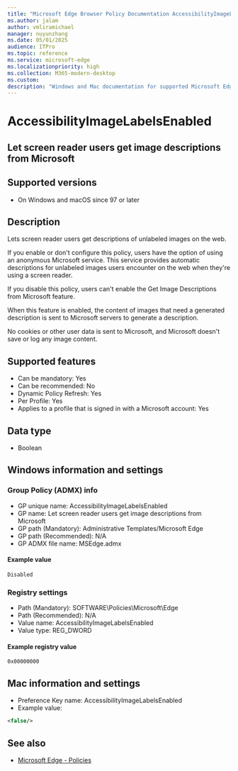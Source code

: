 ```yaml
---
title: "Microsoft Edge Browser Policy Documentation AccessibilityImageLabelsEnabled"
ms.author: jalam
author: vmliramichael
manager: nuyunzhang
ms.date: 05/01/2025
audience: ITPro
ms.topic: reference
ms.service: microsoft-edge
ms.localizationpriority: high
ms.collection: M365-modern-desktop
ms.custom:
description: "Windows and Mac documentation for supported Microsoft Edge Browser policy: Let screen reader users get image descriptions from Microsoft"
---
```


<!--THIS FILE IS AUTOMATICALLY GENERATED. MANUAL CHANGES WILL BE OVERWRITTEN.-->
<!--Please contact the Microsoft Edge Manageability team with any questions.-->

# AccessibilityImageLabelsEnabled

## Let screen reader users get image descriptions from Microsoft


## Supported versions

- On Windows and macOS since 97 or later

## Description

Lets screen reader users get descriptions of unlabeled images on the web.

If you enable or don't configure this policy, users have the option of using an anonymous Microsoft service. This service provides automatic descriptions for unlabeled images users encounter on the web when they're using a screen reader.

If you disable this policy, users can't enable the Get Image Descriptions from Microsoft feature.

When this feature is enabled, the content of images that need a generated description is sent to Microsoft servers to generate a description.

No cookies or other user data is sent to Microsoft, and Microsoft doesn't save or log any image content.

## Supported features

- Can be mandatory: Yes
- Can be recommended: No
- Dynamic Policy Refresh: Yes
- Per Profile: Yes
- Applies to a profile that is signed in with a Microsoft account: Yes

## Data type

- Boolean

## Windows information and settings

### Group Policy (ADMX) info

- GP unique name: AccessibilityImageLabelsEnabled
- GP name: Let screen reader users get image descriptions from Microsoft
- GP path (Mandatory): Administrative Templates/Microsoft Edge
- GP path (Recommended): N/A
- GP ADMX file name: MSEdge.admx

#### Example value

```
Disabled
```

### Registry settings

- Path (Mandatory): SOFTWARE\Policies\Microsoft\Edge
- Path (Recommended): N/A
- Value name: AccessibilityImageLabelsEnabled
- Value type: REG_DWORD

#### Example registry value

```
0x00000000
```


## Mac information and settings

- Preference Key name: AccessibilityImageLabelsEnabled
- Example value:

```xml
<false/>
```

## See also
- [Microsoft Edge - Policies](../microsoft-edge-policies.md)
